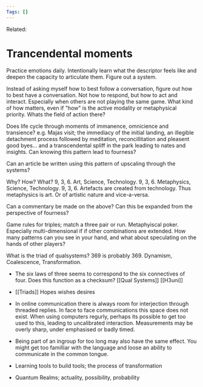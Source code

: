 ```yaml
---
Tags: []
---
```

Related: 
# Trancendental moments

Practice emotions daily. Intentionally learn what the descriptor feels like and deepen the capacity to articulate them. Figure out a system.
 
 Instead of asking myself how to best follow a conversation, figure out how to best have a conversation. Not how to respond, but how to act and interact. Especially when others are not playing the same game. What kind of how matters, even if "how" is the active modality or metaphysical priority. Whats the field of action there?
 
 Does life cycle through moments of immanence, omnicience and transience? e.g. Majas visit; the immediacy of the initial landing, an illegible detachment process followed by meditation, reconcillitation and pleasent good byes... and a transcendental spliff in the park leading to nates and insights. Can knowing this pattern lead to fourness?
 
 Can an article be written using this pattern of upscaling through the systems?
 
Why? How? What? 9, 3, 6.
Art, Science, Technology. 9, 3, 6.
Metaphysics, Science, Technology. 9, 3, 6.
Artefacts are created from technology. Thus metaphysics is art. Or of artistic nature and vice-a-versa.

Can a commentary be made on the above? Can this be expanded from the perspective of fourness?

Game rules for triples; match a three pair or run. Metaphyiscal poker. Especially multi-dimensional if if other combinations are extended. How many patterns can you see in your hand, and what about speculating on the hands of other players?  

What is the triad of qualsystems? 369 is probably 369. Dynamism, Coalescence, Transformation.

- The six laws of three seems to correspond to the six connectives of four. Does this function as a checksum? [[Qual Systems]] [[H3uni]]
- [[Triads]] Hopes wishes desires

- In online communication there is always room for interjection through threaded replies. In face to face communications this space does not exist. When using computers regurly, perhaps its possible to get too used to this, leading to uncalibrated interaction. Measurements may be overly sharp, under emphasised or badly timed. 
- Being part of an ingroup for too long may also have the same effect. You might get too familliar with the language and loose an ability to communicate in the common tongue. 
- Learning tools to build tools; the process of transformation
- Quantum Realms; actuality, possibility, probability